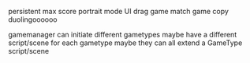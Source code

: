 persistent max score
portrait mode UI
drag game
match game
copy duolingoooooo

gamemanager can initiate different gametypes
maybe have a different script/scene for each gametype
maybe they can all extend a GameType script/scene
